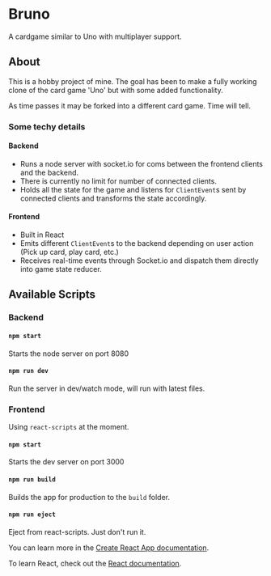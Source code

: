 # Bruno

A cardgame similar to Uno with multiplayer support.

## About

This is a hobby project of mine. The goal has been to make a fully working clone of the card game 'Uno' but with some added functionality.

As time passes it may be forked into a different card game. Time will tell.

### Some techy details

#### Backend

- Runs a node server with socket.io for coms between the frontend clients and the backend.
- There is currently no limit for number of connected clients.
- Holds all the state for the game and listens for `ClientEvent`s sent by connected clients and transforms the state accordingly.

#### Frontend

- Built in React
- Emits different `ClientEvent`s to the backend depending on user action (Pick up card, play card, etc.)
- Receives real-time events through Socket.io and dispatch them directly into game state reducer.

## Available Scripts

### Backend

#### `npm start`

Starts the node server on port 8080<br />

#### `npm run dev `

Run the server in dev/watch mode, will run with latest files.

### Frontend

Using `react-scripts` at the moment.

#### `npm start`

Starts the dev server on port 3000<br />

#### `npm run build`

Builds the app for production to the `build` folder.<br />

#### `npm run eject`

Eject from react-scripts. Just don't run it.

You can learn more in the [Create React App documentation](https://facebook.github.io/create-react-app/docs/getting-started).

To learn React, check out the [React documentation](https://reactjs.org/).
